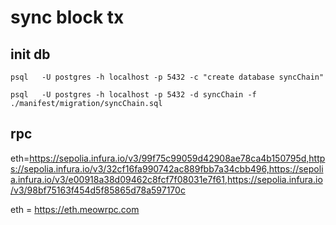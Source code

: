 # sync block tx

## init db

```
psql   -U postgres -h localhost -p 5432 -c "create database syncChain"
```

```
psql   -U postgres -h localhost -p 5432 -d syncChain -f ./manifest/migration/syncChain.sql
```

## rpc

eth=https://sepolia.infura.io/v3/99f75c99059d42908ae78ca4b150795d,https://sepolia.infura.io/v3/32cf16fa990742ac889fbb7a34cbb496,https://sepolia.infura.io/v3/e00918a38d09462c8fcf7f08031e7f61,https://sepolia.infura.io/v3/98bf75163f454d5f85865d78a597170c

eth = https://eth.meowrpc.com
